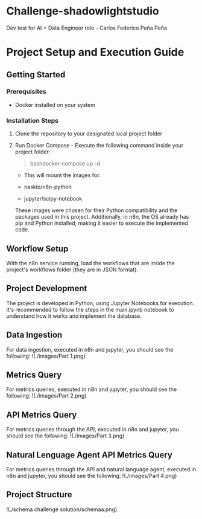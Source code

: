 # Challenge-shadowlightstudio
Dev test for AI + Data Engineer role - Carlos Federico Peña Peña

# Project Setup and Execution Guide
## Getting Started
### Prerequisites

- Docker installed on your system

### Installation Steps

1. Clone the repository to your designated local project folder
2. Run Docker Compose - Execute the following command inside your project folder:
    > bashdocker-compose up -d
    - This will mount the images for:

    - naskio/n8n-python
    - jupyter/scipy-notebook

    These images were chosen for their Python compatibility and the packages used in this project. Additionally, in n8n, the OS already has pip and Python installed, making it easier to execute the implemented code.

## Workflow Setup
With the n8n service running, load the workflows that are inside the project's workflows folder (they are in JSON format).
## Project Development
The project is developed in Python, using Jupyter Notebooks for execution. It's recommended to follow the steps in the main.ipynb notebook to understand how it works and implement the database.
## Data Ingestion
For data ingestion, executed in n8n and jupyter, you should see the following:
!(./images/Part 1.png)
## Metrics Query
For metrics queries, executed in n8n and jupyter, you should see the following:
!(./images/Part 2.png)
## API Metrics Query
For metrics queries through the API, executed in n8n and jupyter, you should see the following:
!(./images/Part 3.png)
## Natural Lenguage Agent API Metrics Query
For metrics queries through the API and natural language agent, executed in n8n and jupyter, you should see the following:
!(./images/Part 4.png)
## Project Structure
!(./schema challenge solution/schemaa.png)